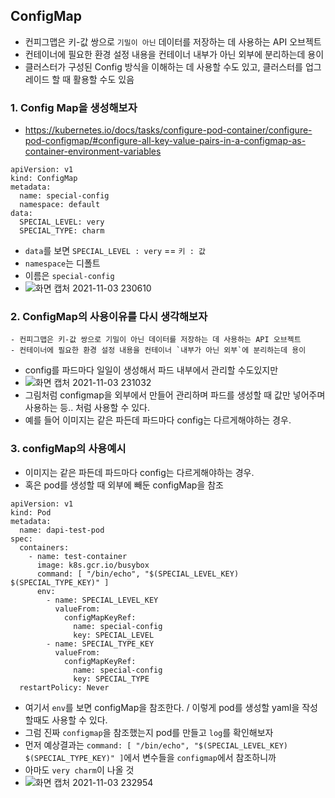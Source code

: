 ## ConfigMap
- 컨피그맵은 키-값 쌍으로 `기밀이 아닌` 데이터를 저장하는 데 사용하는 API 오브젝트
- 컨테이너에 필요한 환경 설정 내용을 컨테이너 내부가 아닌 외부에 분리하는데 용이
- 클러스터가 구성된 Config 방식을 이해하는 데 사용할 수도 있고, 클러스터를 업그레이드 할 때 활용할 수도 있음

### 1. Config Map을 생성해보자
- https://kubernetes.io/docs/tasks/configure-pod-container/configure-pod-configmap/#configure-all-key-value-pairs-in-a-configmap-as-container-environment-variables
```
apiVersion: v1
kind: ConfigMap
metadata:
  name: special-config  
  namespace: default
data:
  SPECIAL_LEVEL: very
  SPECIAL_TYPE: charm
```
- `data`를 보면 `SPECIAL_LEVEL : very`  == `키 : 값`
- `namespace`는 디폴트
- 이름은 `special-config`
- ![화면 캡처 2021-11-03 230610](https://user-images.githubusercontent.com/62214428/140075289-a6c1032e-089d-4429-9030-55e48131c6c4.png)

### 2. ConfigMap의 사용이유를 다시 생각해보자
```
- 컨피그맵은 키-값 쌍으로 기밀이 아닌 데이터를 저장하는 데 사용하는 API 오브젝트
- 컨테이너에 필요한 환경 설정 내용을 컨테이너 `내부가 아닌 외부`에 분리하는데 용이
```
- config를 파드마다 일일이 생성해서 파드 내부에서 관리할 수도있지만
- ![화면 캡처 2021-11-03 231032](https://user-images.githubusercontent.com/62214428/140076166-5ff35412-17ea-4fff-adfc-06449b88d96a.png)
- 그림처럼 configmap을 외부에서 만들어 관리하며 파드를 생성할 때 값만 넣어주며 사용하는 등.. 처럼 사용할 수 있다.
- 예를 들어 이미지는 같은 파든데 파드마다 config는 다르게해야하는 경우.

### 3. configMap의 사용예시 
- 이미지는 같은 파든데 파드마다 config는 다르게해야하는 경우.
- 혹은 pod를 생성할 때 외부에 빼둔 configMap을 참조
```
apiVersion: v1
kind: Pod
metadata:
  name: dapi-test-pod
spec:
  containers:
    - name: test-container
      image: k8s.gcr.io/busybox
      command: [ "/bin/echo", "$(SPECIAL_LEVEL_KEY) $(SPECIAL_TYPE_KEY)" ]
      env:
        - name: SPECIAL_LEVEL_KEY
          valueFrom:
            configMapKeyRef:
              name: special-config
              key: SPECIAL_LEVEL
        - name: SPECIAL_TYPE_KEY
          valueFrom:
            configMapKeyRef:
              name: special-config
              key: SPECIAL_TYPE
  restartPolicy: Never
```
- 여기서 `env`를 보면 configMap을 참조한다. / 이렇게 pod를 생성할 yaml을 작성할때도 사용할 수 있다.
- 그럼 진짜 `configmap`을 참조했는지 pod를 만들고 `log`를 확인해보자
- 먼저 예상결과는 `command: [ "/bin/echo", "$(SPECIAL_LEVEL_KEY) $(SPECIAL_TYPE_KEY)" ]`에서 변수들을 `configmap`에서 참조하니까 
- 아마도 `very charm`이 나올 것
- ![화면 캡처 2021-11-03 232954](https://user-images.githubusercontent.com/62214428/140079791-12aa1d51-239f-4b60-8c5b-24d4a0d38d77.png)


